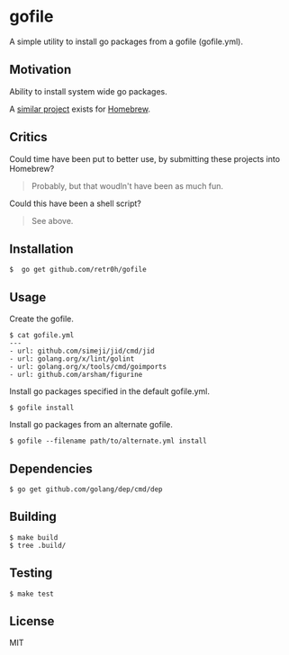 # gofile

A simple utility to install go packages from a gofile (gofile.yml).

## Motivation

Ability to install system wide go packages.

A [similar project](https://github.com/Homebrew/homebrew-bundle) exists
for [Homebrew](https://brew.sh/).

## Critics

Could time have been put to better use, by submitting these projects
into Homebrew?

> Probably, but that woudln't have been as much fun.

Could this have been a shell script?

> See above.

## Installation

    $  go get github.com/retr0h/gofile

## Usage

Create the gofile.

    $ cat gofile.yml
    ---
    - url: github.com/simeji/jid/cmd/jid
    - url: golang.org/x/lint/golint
    - url: golang.org/x/tools/cmd/goimports
    - url: github.com/arsham/figurine

Install go packages specified in the default gofile.yml.

    $ gofile install

Install go packages from an alternate gofile.

    $ gofile --filename path/to/alternate.yml install

## Dependencies

    $ go get github.com/golang/dep/cmd/dep

## Building

    $ make build
    $ tree .build/

## Testing

    $ make test

## License

MIT

